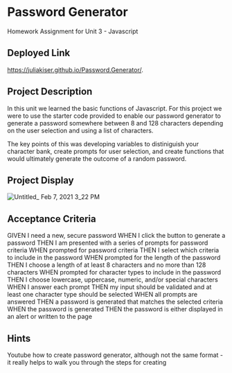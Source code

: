 # Password Generator

Homework Assignment for Unit 3 - Javascript

## Deployed Link
https://juliakiser.github.io/Password.Generator/.

## Project Description

In this unit we learned the basic functions of Javascript. For this project we were to use the starter code provided to enable our password generator to generate a password somewhere between 8 and 128 characters depending on the user selection and using a list of characters. 

The key points of this was developing variables to distiniguish your character bank, create prompts for user selection, and create functions that would ultimately generate the outcome of a random password. 

## Project Display

![Untitled_ Feb 7, 2021 3_22 PM](https://user-images.githubusercontent.com/73495184/107158850-b20b7300-695a-11eb-8d65-f65bd6c3d132.gif)

## Acceptance Criteria 

GIVEN I need a new, secure password
WHEN I click the button to generate a password
THEN I am presented with a series of prompts for password criteria
WHEN prompted for password criteria
THEN I select which criteria to include in the password
WHEN prompted for the length of the password
THEN I choose a length of at least 8 characters and no more than 128 characters
WHEN prompted for character types to include in the password
THEN I choose lowercase, uppercase, numeric, and/or special characters
WHEN I answer each prompt
THEN my input should be validated and at least one character type should be selected
WHEN all prompts are answered
THEN a password is generated that matches the selected criteria
WHEN the password is generated
THEN the password is either displayed in an alert or written to the page

## Hints

Youtube how to create password generator, although not the same format - it really helps to walk you through the steps for creating 